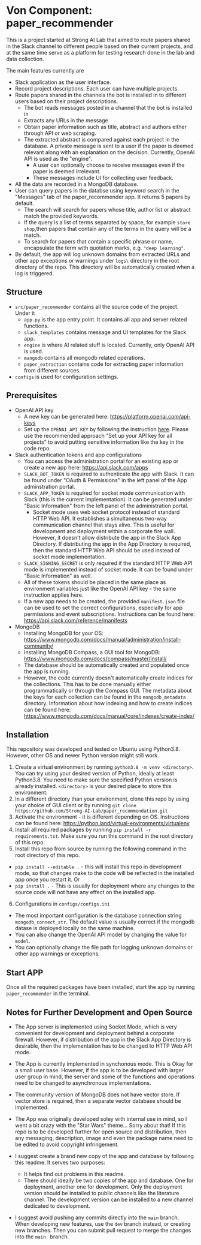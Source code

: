 # Von Component: paper_recommender

This is a project started at Strong AI Lab that aimed to route papers shared in the Slack channel to different people based on their current projects, and at the same time serve as a platform for testing research done in the lab and data collection. 

The main features currently are
- Slack application as the user interface.
- Record project descriptions. Each user can have multiple projects.
- Route papers shared in the channels the bot is installed in to different users based on their project descriptions.
  - The bot reads messages posted in a channel that the bot is installed in
  - Extracts any URLs in the message
  - Obtain paper information such as title, abstract and authors either through API or web scraping.
  - The extracted abstract is compared against each project in the database. A private message is sent to a user if the paper is deemed relevant along with an explanation on the decision. Currently, OpenAI API is used as the "engine".
    - A user can optionally choose to receive messages even if the paper is deemed irrelevant.  
    - These messages include UI for collecting user feedback.
- All the data are recorded in a MongoDB database.
- User can query papers in the databse using keyword search in the "Messages" tab of the paper_recommender app. It returns 5 papers by default.
  -  The search will search for papers whose title, author list or abstract match the provided keywords.
  -  If the query is a list of terms separated by space, for example `store shop`,then papers that contain any of the terms in the query will be a match.
  -  To search for papers that contain a specific phrase or name, encapsulate the term with quotation marks, e.g. `"deep learning"`.
-  By default, the app will log unknown domains from extracted URLs and other app exceptions or warnings under `logs\` directory in the root directory of the repo. This directory will be automatically created when a log is triggered.
 

## Structure 
- `src/paper_recommender` contains all the source code of the project. Under it
  - `app.py` is the app entry point. It contains all app and server related functions.
  - `slack_templates` contains message and UI templates for the Slack app.
  - `engine` is where AI related stuff is located. Currently, only OpenAI API is used.
  - `mangodb` contains all mongodb related operations.
  - `paper_extraction` contains code for extracting paper information from different sources.
- `configs` is used for configuration settings.


## Prerequisites
- OpenAI API key
  - A new key can be generated here: https://platform.openai.com/api-keys
  - Set up the `OPENAI_API_KEY` by following the instruction [here](https://platform.openai.com/docs/quickstart/step-2-set-up-your-api-key). Please use the recommended approach "Set up your API key for all projects" to avoid putting sensitive information like the key in the code repo.
- Slack authentication tokens and app configurations
  - You can access the administration portal for an existing app or create a new app here: https://api.slack.com/apps
  - `SLACK_BOT_TOKEN` is required to authenticate the app with Slack. It can be found under "OAuth & Permissions" in the left panel of the App adminstration portal.
  - `SLACK_APP_TOKEN` is required for socket mode communication with Slack (this is the current implementation). It can be generated under "Basic Information" from the left panel of the administration portal.
    - Socket mode uses web socket protocol instead of standard HTTP Web API. It establishes a simultaneous two-way communication channel that stays alive. This is useful for development and deployment within a corporate fire wall. However, it doesn't allow distribute the app in the Slack App Directory. If distributing the app in the App Directory is required, then the standard HTTP Web API should be used instead of socket mode implementation.
  - `SLACK_SIGNING_SECRET` is only required if the standard HTTP Web API mode is implemented instead of socket mode. It can be found under "Basic Information" as well.
  - All of these tokens should be placed in the same place as environment variables just like the OpenAI API key - the same instruction applies here.
  - If a new app needs to be created, the provided `manifest.json` file can be used to set the correct configurations, especially for app permissions and event subscriptions. Instructions can be found here: https://api.slack.com/reference/manifests
- MongoDB
  - Installing MongoDB for your OS: https://www.mongodb.com/docs/manual/administration/install-community/
  - Installing MongoDB Compass, a GUI tool for MongoDB: https://www.mongodb.com/docs/compass/master/install/
  - The database should be automatically created and populated once the app is running.
  - However, the code currently doesn't automatically create indices for the collections. This has to be done manually either programmatically or through the Compass GUI. The metadata about the keys for each collection can be found in the `mongodb_metadata` directory. Information about how indexing and how to create indices can be found here: https://www.mongodb.com/docs/manual/core/indexes/create-index/
 
## Installation
This repository was developed and tested on Ubuntu using Python3.8. However, other OS and newer Python version might still work. 
1. Create a virtual environment by running `python3.8 -m venv <directory>`. You can try using your desired version of Python, ideally at least Python3.8. You need to make sure the specified Python version is already installed. `<directory>` is your desired place to store this environment.
2. In a different directory than your environment, clone this repo by using your choice of GUI client or by running `git clone https://github.com/Strong-AI-Lab/paper_recommendation.git`
3. Activate the environment - it is different depending on OS. Instructions can be found here: https://python.land/virtual-environments/virtualenv
4. Install all required packages by running `pip install -r requirements.txt`. Make sure you run this command in the root directory of this repo.
5. Install this repo from source by running the following command in the root directory of this repo.
  - `pip install --editable .` - this will install this repo in development mode, so that changes make to the code will be reflected in the installed app once you restart it. Or
  - `pip install .` - This is usually for deployment where any changes to the source code will not have any effect on the installed app.
6. Configurations in `configs/configs.ini`
  -  The most important configuration is the database connection string `mongodb_connect_str`. The default value is usually correct if the mongodb datase is deployed locally on the same machine.
  -  You can also change the OpenAI API model by changing the value for `model`.
  -  You can optionally change the file path for logging unknown domains or other app warnings or exceptions.

## Start APP
Once all the required packages have been installed, start the app by running `paper_recommender` in the terminal. 

## Notes for Further Development and Open Source
- The App server is implemented using Socket Mode, which is very convenient for development and deployment behind a corporate firewall. However, if distribution of the app in the Slack App Directory is desirable, then the implementation has to be changed to HTTP Web API mode.
- The App is currently implemented in synchonous mode. This is Okay for a small user base. However, if the app is to be developed with larger user group in mind, the server and some of the functions and operations need to be changed to asynchronous implementations.
- The community version of MongoDB does not have vector store. If vector store is required, then a separate vector database should be implemented.
- The App was originally developed soley with internal use in mind, so I went a bit crazy with the "Star Wars" theme... Sorry about that! If this repo is to be developed further for open source and distribution, then any messaging, description, image and even the package name need to be edited to avoid copyright infringement.

- I suggest create a brand new copy of the app and database by following this readme. It serves two purposes:
  - It helps find out problems in this readme.
  - There should ideally be two copies of the app and database. One for deployment, another one for development. Only the deployment version should be installed to public channels like the literature channel. The development version can be installed to a new channel dedicated to development.
- I suggest avoid pushing any commits directly into the `main` branch. When developing new features, use the `dev` branch instead, or creating new branches. Then you can submit pull request to merge the changes into the `main ` branch.
